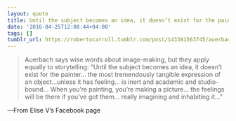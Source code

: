```yaml
---
layout: quote
title: Until the subject becomes an idea, it doesn’t exist for the painter
date: '2016-04-25T12:08:44+04:00'
tags: []
tumblr_url: https://robertocarroll.tumblr.com/post/143381563745/auerbach-says-wise-words-about-image-making-but
---
```

<blockquote>Auerbach says wise words about image-making, but they apply equally to storytelling: “Until the subject becomes an idea, it doesn’t exist for the painter… the most tremendously tangible expression of an object…unless it has feeling… is inert and academic and studio-bound… When you’re painting, you’re making a picture… the feelings will be there if you’ve got them… really imagining and inhabiting it…”</blockquote>&#8212;From Elise V&rsquo;s Facebook page
